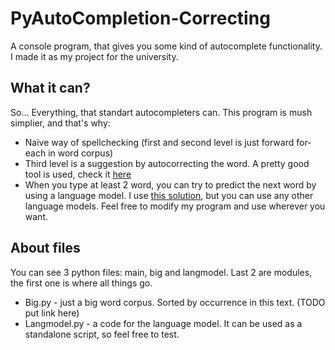 # PyAutoCompletion-Correcting

A console program, that gives you some kind of autocomplete functionality. I made it as my project for the university.

## What it can?

So... Everything, that standart autocompleters can. This program is mush simplier, and that's why:
* Naive way of spellchecking (first and second level is just forward for-each in word corpus)
* Third level is a suggestion by autocorrecting the word. A pretty good tool is used, check it [here](https://github.com/jxmorris12/language_tool_python)
* When you type at least 2 word, you can try to predict the next word by using a language model. I use [this solution](https://gist.github.com/mohdsanadzakirizvi/7830375ffbba9dc0ef91e12921bf3550), but you can use any other language models.
Feel free to modify my program and use wherever you want.


## About files

You can see 3 python files: main, big and langmodel. Last 2 are modules, the first one is where all things go.
* Big.py - just a big word corpus. Sorted by occurrence in this text. (TODO put link here)
* Langmodel.py - a code for the language model. It can be used as a standalone script, so feel free to test.

